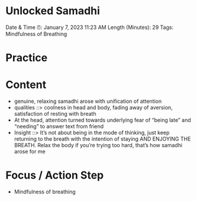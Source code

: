 # Unlocked Samadhi

Date & Time ⏰: January 7, 2023 11:23 AM
Length (Minutes): 29
Tags: Mindfulness of Breathing

# Practice

# Content

- genuine, relaxing samadhi arose with unification of attention
- qualities ::> coolness in head and body, fading away of aversion, satisfaction of resting with breath
- At the head, attention turned towards underlying fear of “being late” and “needing” to answer text from friend
- Insight ::> It’s not about being in the mode of thinking, just keep returning to the breath with the intention of staying AND ENJOYING THE BREATH. Relax the body if you’re trying too hard, that’s how samadhi arose for me

# Focus / Action Step

- Mindfulness of breathing